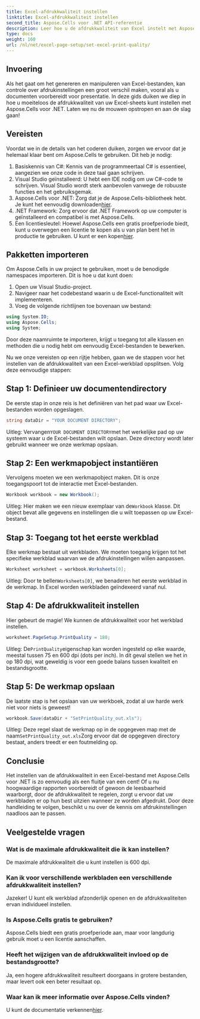 ```yaml
---
title: Excel-afdrukkwaliteit instellen
linktitle: Excel-afdrukkwaliteit instellen
second_title: Aspose.Cells voor .NET API-referentie
description: Leer hoe u de afdrukkwaliteit van Excel instelt met Aspose.Cells voor .NET met onze stapsgewijze handleiding. Eenvoudige coderingstechnieken voor betere afdrukresultaten.
type: docs
weight: 160
url: /nl/net/excel-page-setup/set-excel-print-quality/
---
```

## Invoering

Als het gaat om het genereren en manipuleren van Excel-bestanden, kan controle over afdrukinstellingen een groot verschil maken, vooral als u documenten voorbereidt voor presentatie. In deze gids duiken we diep in hoe u moeiteloos de afdrukkwaliteit van uw Excel-sheets kunt instellen met Aspose.Cells voor .NET. Laten we nu de mouwen opstropen en aan de slag gaan!

## Vereisten

Voordat we in de details van het coderen duiken, zorgen we ervoor dat je helemaal klaar bent om Aspose.Cells te gebruiken. Dit heb je nodig:

1. Basiskennis van C#: Kennis van de programmeertaal C# is essentieel, aangezien we onze code in deze taal gaan schrijven.
2. Visual Studio geïnstalleerd: U hebt een IDE nodig om uw C#-code te schrijven. Visual Studio wordt sterk aanbevolen vanwege de robuuste functies en het gebruiksgemak.
3. Aspose.Cells voor .NET: Zorg dat je de Aspose.Cells-bibliotheek hebt. Je kunt het eenvoudig downloaden[hier](https://releases.aspose.com/cells/net/).
4. .NET Framework: Zorg ervoor dat .NET Framework op uw computer is geïnstalleerd en compatibel is met Aspose.Cells.
5.  Een licentiesleutel: Hoewel Aspose.Cells een gratis proefperiode biedt, kunt u overwegen een licentie te kopen als u van plan bent het in productie te gebruiken. U kunt er een kopen[hier](https://purchase.aspose.com/buy).

## Pakketten importeren

Om Aspose.Cells in uw project te gebruiken, moet u de benodigde namespaces importeren. Dit is hoe u dat kunt doen:

1. Open uw Visual Studio-project.
2. Navigeer naar het codebestand waarin u de Excel-functionaliteit wilt implementeren.
3. Voeg de volgende richtlijnen toe bovenaan uw bestand:

```csharp
using System.IO;
using Aspose.Cells;
using System;
```

Door deze naamruimte te importeren, krijgt u toegang tot alle klassen en methoden die u nodig hebt om eenvoudig Excel-bestanden te bewerken.

Nu we onze vereisten op een rijtje hebben, gaan we de stappen voor het instellen van de afdrukkwaliteit van een Excel-werkblad opsplitsen. Volg deze eenvoudige stappen:

## Stap 1: Definieer uw documentendirectory

De eerste stap in onze reis is het definiëren van het pad waar uw Excel-bestanden worden opgeslagen. 

```csharp
string dataDir = "YOUR DOCUMENT DIRECTORY";
```

 Uitleg: Vervangen`YOUR DOCUMENT DIRECTORY`met het werkelijke pad op uw systeem waar u de Excel-bestanden wilt opslaan. Deze directory wordt later gebruikt wanneer we onze werkmap opslaan.

## Stap 2: Een werkmapobject instantiëren

Vervolgens moeten we een werkmapobject maken. Dit is onze toegangspoort tot de interactie met Excel-bestanden.

```csharp
Workbook workbook = new Workbook();
```

 Uitleg: Hier maken we een nieuw exemplaar van de`Workbook` klasse. Dit object bevat alle gegevens en instellingen die u wilt toepassen op uw Excel-bestand.

## Stap 3: Toegang tot het eerste werkblad

Elke werkmap bestaat uit werkbladen. We moeten toegang krijgen tot het specifieke werkblad waarvan we de afdrukinstellingen willen aanpassen.

```csharp
Worksheet worksheet = workbook.Worksheets[0];
```

 Uitleg: Door te bellen`Worksheets[0]`, we benaderen het eerste werkblad in de werkmap. In Excel worden werkbladen geïndexeerd vanaf nul.

## Stap 4: De afdrukkwaliteit instellen

Hier gebeurt de magie! We kunnen de afdrukkwaliteit voor het werkblad instellen.

```csharp
worksheet.PageSetup.PrintQuality = 180;
```

 Uitleg: De`PrintQuality`eigenschap kan worden ingesteld op elke waarde, meestal tussen 75 en 600 dpi (dots per inch). In dit geval stellen we het in op 180 dpi, wat geweldig is voor een goede balans tussen kwaliteit en bestandsgrootte.

## Stap 5: De werkmap opslaan

De laatste stap is het opslaan van uw werkboek, zodat al uw harde werk niet voor niets is geweest!

```csharp
workbook.Save(dataDir + "SetPrintQuality_out.xls");
```

 Uitleg: Deze regel slaat de werkmap op in de opgegeven map met de naam`SetPrintQuality_out.xls`Zorg ervoor dat de opgegeven directory bestaat, anders treedt er een foutmelding op.

## Conclusie

Het instellen van de afdrukkwaliteit in een Excel-bestand met Aspose.Cells voor .NET is zo eenvoudig als een fluitje van een cent! Of u nu hoogwaardige rapporten voorbereidt of gewoon de leesbaarheid waarborgt, door de afdrukkwaliteit te regelen, zorgt u ervoor dat uw werkbladen er op hun best uitzien wanneer ze worden afgedrukt. Door deze handleiding te volgen, beschikt u nu over de kennis om afdrukinstellingen naadloos aan te passen.

## Veelgestelde vragen

### Wat is de maximale afdrukkwaliteit die ik kan instellen?  
De maximale afdrukkwaliteit die u kunt instellen is 600 dpi.

### Kan ik voor verschillende werkbladen een verschillende afdrukkwaliteit instellen?  
Jazeker! U kunt elk werkblad afzonderlijk openen en de afdrukkwaliteiten ervan individueel instellen.

### Is Aspose.Cells gratis te gebruiken?  
Aspose.Cells biedt een gratis proefperiode aan, maar voor langdurig gebruik moet u een licentie aanschaffen.

### Heeft het wijzigen van de afdrukkwaliteit invloed op de bestandsgrootte?  
Ja, een hogere afdrukkwaliteit resulteert doorgaans in grotere bestanden, maar levert ook een beter resultaat op.

### Waar kan ik meer informatie over Aspose.Cells vinden?  
 U kunt de documentatie verkennen[hier](https://reference.aspose.com/cells/net/).